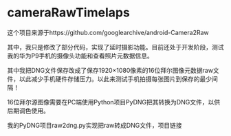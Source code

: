 # cameraRawTimelaps

这个项目来源于https://github.com/googlearchive/android-Camera2Raw



其中，我只是修改了部分代码，实现了延时摄影功能。目前还处于开发阶段，测试我的华为P9手机的摄像头功能和查看照片元数据信息。



其中我把DNG文件保存改成了保存1920×1080像素的16位拜尔图像元数据raw文件，以此减少手机硬件存储压力。以此来测试手机拍摄每张图片到保存的最少间隔！



16位拜尔源图像需要在PC端使用Python项目PyDNG把其转换为DNG文件，以供后期调色使用。



我的PyDNG项目raw2dng.py实现把raw转成DNG文件，项目链接

